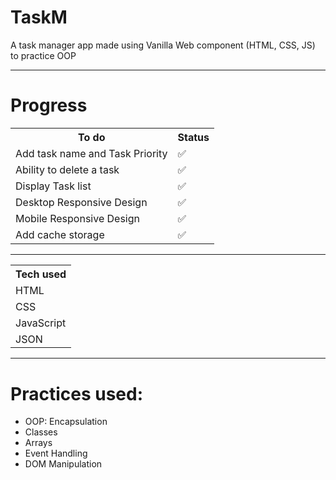 # TaskM
A task manager app made using Vanilla Web component (HTML, CSS, JS) to practice OOP
<hr>
<h1>Progress</h1>
<table>
<tr>
<th>To do</th>
<th>Status</th>
</tr>
<tr>
<td>Add task name and Task Priority</td>
<td>✅</td>
</tr>
<tr>
<td>Ability to delete a task</td>
<td>✅</td>
</tr>
<tr>
<td>Display Task list</td>
<td>✅</td>
</tr>
<tr>
<td>Desktop Responsive Design</td>
<td>✅</td>
</tr>
<tr>
<td>Mobile Responsive Design</td>
<td>✅</td>
</tr>
<tr>
<td>Add cache storage</td>
<td>✅</td>
</tr>
</table>
<hr>
<table>
<tr>
<th>Tech used</th>
</tr>
<tr><td>HTML</td><tr>
<tr><td>CSS</td><tr>
<tr><td>JavaScript</td><tr>
<tr><td>JSON</td><tr>
</table>
<hr>
<h1>Practices used: </h1>
<ul>
<li>OOP: Encapsulation</li>
<li>Classes</li>
<li>Arrays</li>
<li>Event Handling</li>
<li>DOM Manipulation</li>
</ul>